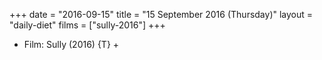 +++
date = "2016-09-15"
title = "15 September 2016 (Thursday)"
layout = "daily-diet"
films = ["sully-2016"]
+++


* Film: Sully (2016) {T} +